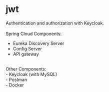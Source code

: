 # jwt
Authentication and authorization with Keycloak.</br>
</br>
Spring Cloud Components: </br>
- Eureka Discovery Server</br>
- Config Server</br>
- API gateway</br>
</br>
Other Components:</br>
- Keycloak (with MySQL)</br>
- Postman</br>
- Docker</br>
</br>
